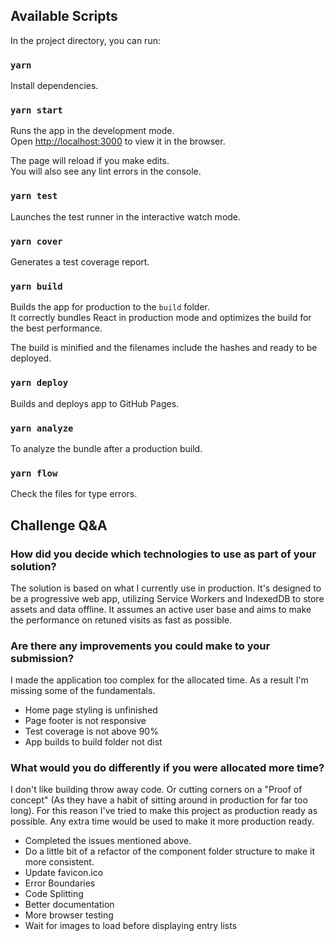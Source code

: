 ## Available Scripts

In the project directory, you can run:

### `yarn`

Install dependencies.

### `yarn start`

Runs the app in the development mode.<br>
Open [http://localhost:3000](http://localhost:3000) to view it in the browser.

The page will reload if you make edits.<br>
You will also see any lint errors in the console.

### `yarn test`

Launches the test runner in the interactive watch mode.

### `yarn cover`

Generates a test coverage report.

### `yarn build`

Builds the app for production to the `build` folder.<br>
It correctly bundles React in production mode and optimizes the build for the best performance.

The build is minified and the filenames include the hashes and ready to be deployed.

### `yarn deploy`

Builds and deploys app to GitHub Pages.

### `yarn analyze`

To analyze the bundle after a production build.

### `yarn flow`

Check the files for type errors.

## Challenge Q&A

### How did you decide which technologies to use as part of your solution?

The solution is based on what I currently use in production. It's designed to be a progressive web app, utilizing Service Workers and IndexedDB to store assets and data offline. It assumes an active user base and aims to make the performance on retuned visits as fast as possible.

### Are there any improvements you could make to your submission?

I made the application too complex for the allocated time. As a result I'm missing some of the fundamentals.

* Home page styling is unfinished
* Page footer is not responsive
* Test coverage is not above 90%
* App builds to build folder not dist

### What would you do differently if you were allocated more time?

I don't like building throw away code. Or cutting corners on a "Proof of concept" (As they have a habit of sitting around in production for far too long). For this reason I've tried to make this project as production ready as possible. Any extra time would be used to make it more production ready.

* Completed the issues mentioned above.
* Do a little bit of a refactor of the component folder structure to make it more consistent.
* Update favicon.ico
* Error Boundaries
* Code Splitting
* Better documentation
* More browser testing
* Wait for images to load before displaying entry lists
